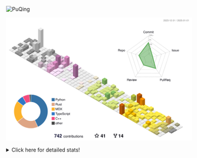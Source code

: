 ![PuQing](https://user-images.githubusercontent.com/27223114/171565019-9a56fae6-b08b-421f-99db-7e830da42371.png)

![](./profile-3d-contrib/profile-season-animate.svg)

<details>
<summary>Click here for detailed stats!</summary>

<!--START_SECTION:waka-->
![Lines of code](https://img.shields.io/badge/From%20Hello%20World%20I%27ve%20Written-1.6%20million%20lines%20of%20code-blue)

**🐱 My GitHub Data** 

> 📦 415.4 kB Used in GitHub's Storage 
 > 
> 🚫 Not Opted to Hire
 > 
> 📜 38 Public Repositories 
 > 
> 🔑 33 Private Repositories 
 > 
**I'm an Early 🐤** 

```text
🌞 Morning                644 commits         ██░░░░░░░░░░░░░░░░░░░░░░░   07.60 % 
🌆 Daytime                3711 commits        ███████████░░░░░░░░░░░░░░   43.77 % 
🌃 Evening                1953 commits        ██████░░░░░░░░░░░░░░░░░░░   23.03 % 
🌙 Night                  2171 commits        ██████░░░░░░░░░░░░░░░░░░░   25.60 % 
```


📊 **This Week I Spent My Time On** 

```text
💬 Programming Languages: 
Python                   5 hrs 56 mins       ██████░░░░░░░░░░░░░░░░░░░   23.84 % 
Other                    5 hrs 46 mins       ██████░░░░░░░░░░░░░░░░░░░   23.22 % 
Rust                     3 hrs 52 mins       ████░░░░░░░░░░░░░░░░░░░░░   15.57 % 
CLI                      2 hrs 33 mins       ███░░░░░░░░░░░░░░░░░░░░░░   10.28 % 
Music                    2 hrs 16 mins       ██░░░░░░░░░░░░░░░░░░░░░░░   09.13 % 

🔥 Editors: 
VS Code                  13 hrs 49 mins      ██████████████░░░░░░░░░░░   55.49 % 
Terminal                 2 hrs 33 mins       ███░░░░░░░░░░░░░░░░░░░░░░   10.28 % 
NetEaseMusic             2 hrs 16 mins       ██░░░░░░░░░░░░░░░░░░░░░░░   09.13 % 
Telegram                 2 hrs 13 mins       ██░░░░░░░░░░░░░░░░░░░░░░░   08.92 % 
Notes                    1 hr 55 mins        ██░░░░░░░░░░░░░░░░░░░░░░░   07.71 % 

💻 Operating System: 
Mac                      11 hrs 5 mins       ███████████░░░░░░░░░░░░░░   44.51 % 
WSL                      10 hrs 28 mins      ███████████░░░░░░░░░░░░░░   42.03 % 
Linux                    3 hrs 21 mins       ███░░░░░░░░░░░░░░░░░░░░░░   13.46 % 
```


<!--END_SECTION:waka-->
</details>
